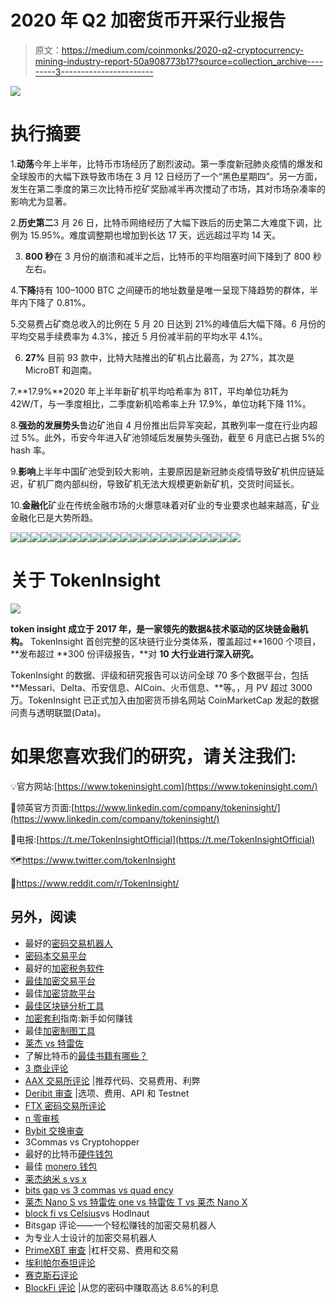 # 2020 年 Q2 加密货币开采行业报告

> 原文：<https://medium.com/coinmonks/2020-q2-cryptocurrency-mining-industry-report-50a908773b17?source=collection_archive---------3----------------------->

![](img/d9852ed9808132f2502fcac7470a7f6a.png)

# **执行摘要**

1.**动荡**今年上半年，比特币市场经历了剧烈波动。第一季度新冠肺炎疫情的爆发和全球股市的大幅下跌导致市场在 3 月 12 日经历了一个“黑色星期四”。另一方面，发生在第二季度的第三次比特币挖矿奖励减半再次搅动了市场，其对市场杂凑率的影响尤为显著。

2.**历史第二**3 月 26 日，比特币网络经历了大幅下跌后的历史第二大难度下调，比例为 15.95%。难度调整期也增加到长达 17 天，远远超过平均 14 天。

3. **800 秒**在 3 月份的崩溃和减半之后，比特币的平均阻塞时间下降到了 800 秒左右。

4.**下降**持有 100–1000 BTC 之间硬币的地址数量是唯一呈现下降趋势的群体，半年内下降了 0.81%。

5.交易费占矿商总收入的比例在 5 月 20 日达到 21%的峰值后大幅下降。6 月份的平均交易手续费率为 4.3%，接近 5 月份减半前的平均水平 4.1%。

6. **27%** 目前 93 款中，比特大陆推出的矿机占比最高，为 27%，其次是 MicroBT 和迦南。

7.**17.9%**2020 年上半年新矿机平均哈希率为 81T，平均单位功耗为 42W/T，与一季度相比，二季度新机哈希率上升 17.9%，单位功耗下降 11%。

8.**强劲的发展势头**鲁边矿池自 4 月份推出后异军突起，其散列率一度在行业内超过 5%。此外，币安今年进入矿池领域后发展势头强劲，截至 6 月底已占据 5%的 hash 率。

9.**影响**上半年中国矿池受到较大影响，主要原因是新冠肺炎疫情导致矿机供应链延迟，矿机厂商内部纠纷，导致矿机无法大规模更新新矿机，交货时间延长。

10.**金融化**矿业在传统金融市场的火爆意味着对矿业的专业要求也越来越高，矿业金融化已是大势所趋。

![](img/0734c75a4993f3192e3ac76d04973492.png)![](img/ec58bc209c16086f9f1676edbf45d9f7.png)![](img/aa889b83fdc3f91b2bf6be5fa92c661a.png)![](img/8791d3330115efe72b41de9d80dc035d.png)![](img/b191efa04b22488c92fa09144ea928f3.png)![](img/1e371887e7866ceff119ea141f81e69b.png)![](img/3c4c1d72e556a1ab43eb21a2b6fdbae2.png)![](img/d7ab983a88798bad764bb0f6b01cd56e.png)![](img/aad109398d6b1bb0ea84ab5c62188fd2.png)![](img/05e42c9c3abcc85f9f362aa4769c9bd2.png)![](img/71eceb25c55a1d6bee7e29661a6f9087.png)![](img/06fd6ec0b2dc570ed8f202e9f850ce2f.png)![](img/73e864cd7ffd05e15f19e4366784e93a.png)![](img/1b897d51ebae19ea56e572e20eb8df3a.png)![](img/6a46d39db22a92d610bb70589f48ef51.png)![](img/0ebfbebc5b723558146aed371828900b.png)![](img/105a06637e9aae30b697950d6224193f.png)![](img/c2c6f81f20f573c38eeb31e7a0a5909d.png)![](img/9c67c8e15c3287e783f1d076ae5d4181.png)![](img/b249cdcf3b7ae6b892898cf2b4a99387.png)![](img/91a8eee9f52886a57f289da362328efb.png)![](img/2a0d3cb957b1037e77ffe901c315774c.png)![](img/b4411b2a9f994db4c4867170cf70fde1.png)

# 关于 TokenInsight

![](img/d625a3cce626a7769be21c55651fd11f.png)

**token insight 成立于 2017 年，是一家领先的数据&技术驱动的区块链金融机构。** TokenInsight 首创完整的区块链行业分类体系，覆盖超过**1600 个项目，**发布超过 **300 份评级报告，**对 **10 大行业进行深入研究。**

TokenInsight 的数据、评级和研究报告可以访问全球 70 多个数据平台，包括 **Messari、Delta、币安信息、AICoin、火币信息、**等。，月 PV 超过 3000 万。TokenInsight 已正式加入由加密货币排名网站 CoinMarketCap 发起的数据问责与透明联盟(Data)。

# 如果您喜欢我们的研究，请关注我们:

💡官方网站:[https://www.tokeninsight.com](https://www.tokeninsight.com/)

📌领英官方页面:[https://www.linkedin.com/company/tokeninsight/](https://www.linkedin.com/company/tokeninsight/)

🔎电报:[https://t.me/TokenInsightOfficial](https://t.me/TokenInsightOfficial)

🗺https://www.twitter.com/tokenInsight

📕https://www.reddit.com/r/TokenInsight/

## 另外，阅读

*   最好的[密码交易机器人](/coinmonks/crypto-trading-bot-c2ffce8acb2a)
*   [密码本交易平台](/coinmonks/top-10-crypto-copy-trading-platforms-for-beginners-d0c37c7d698c)
*   最好的[加密税务软件](/coinmonks/best-crypto-tax-tool-for-my-money-72d4b430816b)
*   [最佳加密交易平台](/coinmonks/the-best-crypto-trading-platforms-in-2020-the-definitive-guide-updated-c72f8b874555)
*   最佳[加密贷款平台](/coinmonks/top-5-crypto-lending-platforms-in-2020-that-you-need-to-know-a1b675cec3fa)
*   [最佳区块链分析工具](https://bitquery.io/blog/best-blockchain-analysis-tools-and-software)
*   [加密套利](/coinmonks/crypto-arbitrage-guide-how-to-make-money-as-a-beginner-62bfe5c868f6)指南:新手如何赚钱
*   最佳[加密制图工具](/coinmonks/what-are-the-best-charting-platforms-for-cryptocurrency-trading-85aade584d80)
*   [莱杰 vs 特雷佐](/coinmonks/ledger-vs-trezor-best-hardware-wallet-to-secure-cryptocurrency-22c7a3fd391e)
*   了解比特币的[最佳书籍有哪些？](/coinmonks/what-are-the-best-books-to-learn-bitcoin-409aeb9aff4b)
*   [3 商业评论](/coinmonks/3commas-review-an-excellent-crypto-trading-bot-2020-1313a58bec92)
*   [AAX 交易所评论](/coinmonks/aax-exchange-review-2021-67c5ea09330c) |推荐代码、交易费用、利弊
*   [Deribit 审查](/coinmonks/deribit-review-options-fees-apis-and-testnet-2ca16c4bbdb2) |选项、费用、API 和 Testnet
*   [FTX 密码交易所评论](/coinmonks/ftx-crypto-exchange-review-53664ac1198f)
*   [n 零审核](/coinmonks/ngrave-zero-review-c465cf8307fc)
*   [Bybit 交换审查](/coinmonks/bybit-exchange-review-dbd570019b71)
*   3Commas vs Cryptohopper
*   最好的比特币[硬件钱包](/coinmonks/the-best-cryptocurrency-hardware-wallets-of-2020-e28b1c124069?source=friends_link&sk=324dd9ff8556ab578d71e7ad7658ad7c)
*   最佳 [monero 钱包](https://blog.coincodecap.com/best-monero-wallets)
*   [莱杰纳米 s vs x](https://blog.coincodecap.com/ledger-nano-s-vs-x)
*   [bits gap vs 3 commas vs quad ency](https://blog.coincodecap.com/bitsgap-3commas-quadency)
*   [莱杰 Nano S vs 特雷佐 one vs 特雷佐 T vs 莱杰 Nano X](https://blog.coincodecap.com/ledger-nano-s-vs-trezor-one-ledger-nano-x-trezor-t)
*   [block fi vs Celsius](/coinmonks/blockfi-vs-celsius-vs-hodlnaut-8a1cc8c26630)vs Hodlnaut
*   Bitsgap 评论——一个轻松赚钱的加密交易机器人
*   为专业人士设计的加密交易机器人
*   [PrimeXBT 审查](/coinmonks/primexbt-review-88e0815be858) |杠杆交易、费用和交易
*   [埃利帕尔泰坦评论](/coinmonks/ellipal-titan-review-85e9071dd029)
*   [赛克斯石评论](https://blog.coincodecap.com/secux-stone-hardware-wallet-review)
*   [BlockFi 评论](/coinmonks/blockfi-review-53096053c097) |从您的密码中赚取高达 8.6%的利息